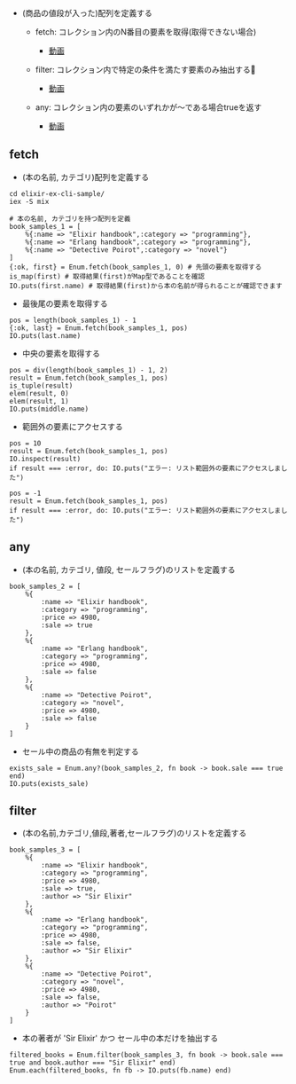 * (商品の値段が入った)配列を定義する
  * fetch: コレクション内のN番目の要素を取得(取得できない場合)
    * [動画](./lesson4-enums-fetch-first.gif)

  * filter: コレクション内で特定の条件を満たす要素のみ抽出する
    * [動画](./lesson4-enums-fetch-first.gif)

  * any: コレクション内の要素のいずれかが〜である場合trueを返す
    * [動画](./lesson4-enums-fetch-first.gif)

## fetch
* (本の名前, カテゴリ)配列を定義する


```
cd elixir-ex-cli-sample/
iex -S mix

# 本の名前, カテゴリを持つ配列を定義
book_samples_1 = [ 
    %{:name => "Elixir handbook",:category => "programming"}, 
    %{:name => "Erlang handbook",:category => "programming"}, 
    %{:name => "Detective Poirot",:category => "novel"}
]
{:ok, first} = Enum.fetch(book_samples_1, 0) # 先頭の要素を取得する
is_map(first) # 取得結果(first)がMap型であることを確認
IO.puts(first.name) # 取得結果(first)から本の名前が得られることが確認できます
```

* 最後尾の要素を取得する

```
pos = length(book_samples_1) - 1
{:ok, last} = Enum.fetch(book_samples_1, pos)
IO.puts(last.name)
```

* 中央の要素を取得する

```
pos = div(length(book_samples_1) - 1, 2) 
result = Enum.fetch(book_samples_1, pos)
is_tuple(result)
elem(result, 0)
elem(result, 1)
IO.puts(middle.name)
```

* 範囲外の要素にアクセスする

```
pos = 10
result = Enum.fetch(book_samples_1, pos)
IO.inspect(result)
if result === :error, do: IO.puts("エラー: リスト範囲外の要素にアクセスしました")
```

```
pos = -1
result = Enum.fetch(book_samples_1, pos)
if result === :error, do: IO.puts("エラー: リスト範囲外の要素にアクセスしました")
```

## any
* (本の名前, カテゴリ, 値段, セールフラグ)のリストを定義する

```
book_samples_2 = [ 
    %{
        :name => "Elixir handbook",
        :category => "programming",
        :price => 4980,
        :sale => true
    },
    %{
        :name => "Erlang handbook",
        :category => "programming",
        :price => 4980,
        :sale => false
    },
    %{
        :name => "Detective Poirot",
        :category => "novel",
        :price => 4980,
        :sale => false
    }
]
```

* セール中の商品の有無を判定する

```
exists_sale = Enum.any?(book_samples_2, fn book -> book.sale === true end)
IO.puts(exists_sale)
```

## filter

* (本の名前,カテゴリ,値段,著者,セールフラグ)のリストを定義する

```
book_samples_3 = [ 
    %{
        :name => "Elixir handbook",
        :category => "programming",
        :price => 4980,
        :sale => true,
        :author => "Sir Elixir"
    },
    %{
        :name => "Erlang handbook",
        :category => "programming",
        :price => 4980,
        :sale => false,
        :author => "Sir Elixir"
    },
    %{
        :name => "Detective Poirot",
        :category => "novel",
        :price => 4980,
        :sale => false,
        :author => "Poirot"
    }
]
```

* 本の著者が 'Sir Elixir' かつ セール中の本だけを抽出する

```
filtered_books = Enum.filter(book_samples_3, fn book -> book.sale === true and book.author === "Sir Elixir" end)
Enum.each(filtered_books, fn fb -> IO.puts(fb.name) end)  
```

